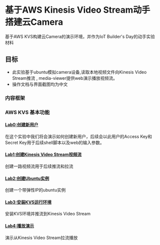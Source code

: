 # 基于AWS Kinesis Video Stream动手搭建云Camera
基于AWS KVS构建云Camera的演示环境，并作为IoT Builder's Day的动手实验材料

## 目标
- 此实验基于ubuntu模拟camera设备,读取本地视频文件向Kinesis Video Stream推流 , media-viewer提供web演示播放视频流。
- 操作文档与界面截图均为中文

### 内容框架

### AWS KVS 基本功能

#### [Lab0:创建新用户](kvs/docs/00_create_user.md)
在这个实验中我们将会演示如何创建新用户，后续会以此用户的Access Key和Secret Key用于后续shell脚本以及web的输入参数。

#### [Lab1:创建Kinesis Video Stream视频流](kvs/docs/01_create_kvs_stream.md)
创建一路视频流用于后续推流和拉流

#### [Lab2:创建Ubuntu实例](kvs/docs/02_create_ubuntu_instance.md)
创建一个带弹性IP的ubuntu实例

#### [Lab3:安装KVS运行环境](kvs/docs/03_install_kvs_environment.md)
安装KVS环境并推流到Kinesis Video Stream

#### [Lab4:播放演示](kvs/docs/04_viewer_play.md)
演示从Kinesis Video Stream拉流播放





 



 

 



 

 